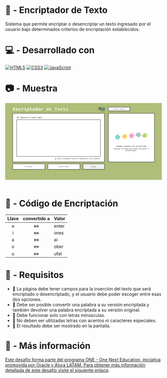 #  🍓 - Encriptador de Texto 

Sistema que permite encriptar o desencriptar un texto ingresado por el usuario bajo determinados criterios de encriptación establecidos.


#  💻 - Desarrollado con 

[![HTML5](https://img.shields.io/badge/html5-%23E34F26.svg?style=for-the-badge&logo=html5&logoColor=white)](https://developer.mozilla.org/es/docs/Web/HTML)
[![CSS3](https://img.shields.io/badge/css3-%231572B6.svg?style=for-the-badge&logo=css3&logoColor=white)](https://developer.mozilla.org/es/docs/Web/CSS)
[![JavaScript](https://img.shields.io/badge/JavaScript-F7DF1E?style=for-the-badge&logo=javascript&logoColor=black)](https://developer.mozilla.org/es/docs/Web/JavaScript)

# 📷 -  Muestra

<img src="./public/Prueba.png" />

<img src="" width="700"/>
 

# 🔎  - Código de Encriptación
| Llave | convertido a | Valor |
| :---: |     :---:    | ---   |
| e | ⇔ | enter |
| i | ⇔ | imes |
| a | ⇔ | ai |
| o | ⇔ | ober |
| u | ⇔ | ufat |
  

#  📌 - Requisitos
- 📎 La página debe tener campos para la inserción del texto que será encriptado o desencriptado, y el usuario debe poder escoger entre esas dos opciones.
- 📎 Debe ser posible convertir una palabra a su versión encriptada y también devolver una palabra encriptada a su versión original.
- 📎 Debe funcionar solo con letras minúsculas.
- 📎 No deben ser utilizadas letras con acentos ni caracteres especiales.
- 📎 El resultado debe ser mostrado en la pantalla.


# 🌻 - Más información

<p align="center">
  <a href="https://www.oracle.com/ar/education/oracle-next-education/">
  
</p>

Este desafío forma parte del programa ONE - One Next Education, iniciativa promovida por Oracle y Alura LATAM. Para obtener más información detallada de este desafío visite el siguiente [enlace](https://github.com/alura-challenges/challenge-one-encriptador-latam).
